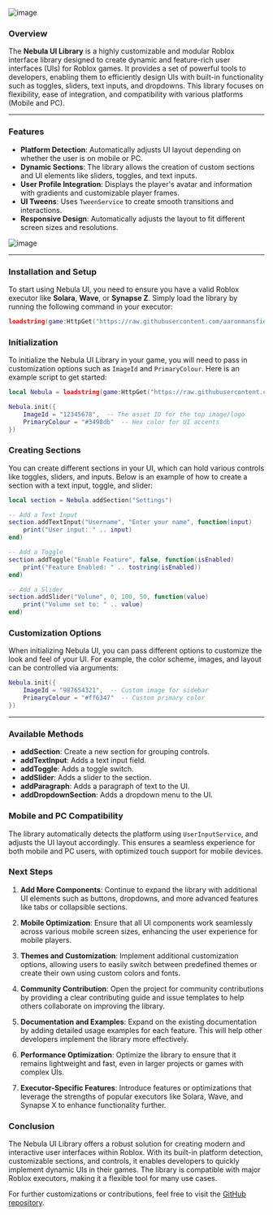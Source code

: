![image](https://github.com/user-attachments/assets/8574cc3e-b0e2-491b-ada5-3483e03120b8)

### **Overview**

The **Nebula UI Library** is a highly customizable and modular Roblox interface library designed to create dynamic and feature-rich user interfaces (UIs) for Roblox games. It provides a set of powerful tools to developers, enabling them to efficiently design UIs with built-in functionality such as toggles, sliders, text inputs, and dropdowns. This library focuses on flexibility, ease of integration, and compatibility with various platforms (Mobile and PC).

---

### **Features**
- **Platform Detection**: Automatically adjusts UI layout depending on whether the user is on mobile or PC.
- **Dynamic Sections**: The library allows the creation of custom sections and UI elements like sliders, toggles, and text inputs.
- **User Profile Integration**: Displays the player's avatar and information with gradients and customizable player frames.
- **UI Tweens**: Uses `TweenService` to create smooth transitions and interactions.
- **Responsive Design**: Automatically adjusts the layout to fit different screen sizes and resolutions.

![image](https://github.com/user-attachments/assets/2f7599a1-9645-4a19-b6aa-74b2a736f55c)

---

### **Installation and Setup**

To start using Nebula UI, you need to ensure you have a valid Roblox executor like **Solara**, **Wave**, or **Synapse Z**. Simply load the library by running the following command in your executor:

```lua
loadstring(game:HttpGet("https://raw.githubusercontent.com/aaronmansfield5/Nebula-UI/master/lib.lua"))()
```

### **Initialization**

To initialize the Nebula UI Library in your game, you will need to pass in customization options such as `ImageId` and `PrimaryColour`. Here is an example script to get started:

```lua
local Nebula = loadstring(game:HttpGet("https://raw.githubusercontent.com/aaronmansfield5/Nebula-UI/master/lib.lua"))()

Nebula.init({
    ImageId = "12345678",  -- The asset ID for the top image/logo
    PrimaryColour = "#3498db"  -- Hex color for UI accents
})
```

### **Creating Sections**

You can create different sections in your UI, which can hold various controls like toggles, sliders, and inputs. Below is an example of how to create a section with a text input, toggle, and slider:

```lua
local section = Nebula.addSection("Settings")

-- Add a Text Input
section.addTextInput("Username", "Enter your name", function(input)
    print("User input: " .. input)
end)

-- Add a Toggle
section.addToggle("Enable Feature", false, function(isEnabled)
    print("Feature Enabled: " .. tostring(isEnabled))
end)

-- Add a Slider
section.addSlider("Volume", 0, 100, 50, function(value)
    print("Volume set to: " .. value)
end)
```

### **Customization Options**

When initializing Nebula UI, you can pass different options to customize the look and feel of your UI. For example, the color scheme, images, and layout can be controlled via arguments:

```lua
Nebula.init({
    ImageId = "987654321",  -- Custom image for sidebar
    PrimaryColour = "#ff6347"  -- Custom primary color
})
```

---

### **Available Methods**

- **addSection**: Create a new section for grouping controls.
- **addTextInput**: Adds a text input field.
- **addToggle**: Adds a toggle switch.
- **addSlider**: Adds a slider to the section.
- **addParagraph**: Adds a paragraph of text to the UI.
- **addDropdownSection**: Adds a dropdown menu to the UI.

### **Mobile and PC Compatibility**

The library automatically detects the platform using `UserInputService`, and adjusts the UI layout accordingly. This ensures a seamless experience for both mobile and PC users, with optimized touch support for mobile devices.

### **Next Steps**

1. **Add More Components**: Continue to expand the library with additional UI elements such as buttons, dropdowns, and more advanced features like tabs or collapsible sections.

2. **Mobile Optimization**: Ensure that all UI components work seamlessly across various mobile screen sizes, enhancing the user experience for mobile players.

3. **Themes and Customization**: Implement additional customization options, allowing users to easily switch between predefined themes or create their own using custom colors and fonts.

4. **Community Contribution**: Open the project for community contributions by providing a clear contributing guide and issue templates to help others collaborate on improving the library.

5. **Documentation and Examples**: Expand on the existing documentation by adding detailed usage examples for each feature. This will help other developers implement the library more effectively.

6. **Performance Optimization**: Optimize the library to ensure that it remains lightweight and fast, even in larger projects or games with complex UIs.

7. **Executor-Specific Features**: Introduce features or optimizations that leverage the strengths of popular executors like Solara, Wave, and Synapse X to enhance functionality further.

### **Conclusion**

The Nebula UI Library offers a robust solution for creating modern and interactive user interfaces within Roblox. With its built-in platform detection, customizable sections, and controls, it enables developers to quickly implement dynamic UIs in their games. The library is compatible with major Roblox executors, making it a flexible tool for many use cases.

For further customizations or contributions, feel free to visit the [GitHub repository](https://github.com/aaronmansfield5/Nebula-UI).
